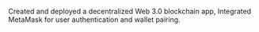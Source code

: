 Created and deployed a decentralized Web 3.0 blockchain app, Integrated MetaMask for user authentication and wallet pairing.

